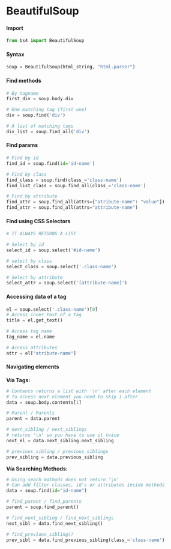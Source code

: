 # BeautifulSoup

#### Import
````python
from bs4 import BeautifulSoup
````

#### Syntax
````python
soup = BeautifulSoup(html_string, "html.parser")
````

#### Find methods
````python
# By tagname
first_div = soup.body.div

# One matching tag (first one)
div = soup.find('div')

# A list of matching tags
div_list = soup.find_all('div')

````

#### Find params
````python
# Find by id
find_id = soup.find(id='id-name')

# Find by class
find_class = soup.find(class_='class-name')
find_list_class = soup.find_all(class_='class-name')

# Find by attribute
find_attr = soup.find_all(attrs={"atribute-name": "value"})
find_attr = soup.find_all(attrs="attribute-name")
````

#### Find using CSS Selectors
`````python
# IT ALWAYS RETURNS A LIST

# Select by id
select_id = soup.select('#id-name')

# select by class
select_class = soup.select('.class-name')

# Select by attribute
select_attr = soup.select('[attribute-name]')
`````

#### Accessing data of a tag
`````python
el = soup.select('.class-name')[0]
# Access inner text of a tag
title = el.get_text()

# Access tag name
tag_name = el.name

# Access attributes
attr = el["atribute-name"]
`````

#### Navigating elements
**Vía Tags:**
`````python
# Contents returns a list with '\n' after each element
# To access next element you need to skip 1 after
data = soup.body.contents[1]

# Parent / Parents
parent = data.parent

# next_sibling / next_siblings
# returns '\n' so you have to use it twice
next_el = data.next_sibling.next_sibling

# previous_sibling / previous_siblings
prev_sibling = data.previous_sibling
`````

**Vía Searching Methods:**
`````python
# Using seach mathods does not return '\n'
# Can add filter classes, id's or attributes inside methods
data = soup.find(id="id-name")

# find_parent / find_parents
parent = soup.find_parent()

# find_next_sibling / find_next_siblings
next_sibl = data.find_next_sibling()

# find_previous_sibling() 
prev_sibl = data.find_previous_sibling(class_='class-name')
`````